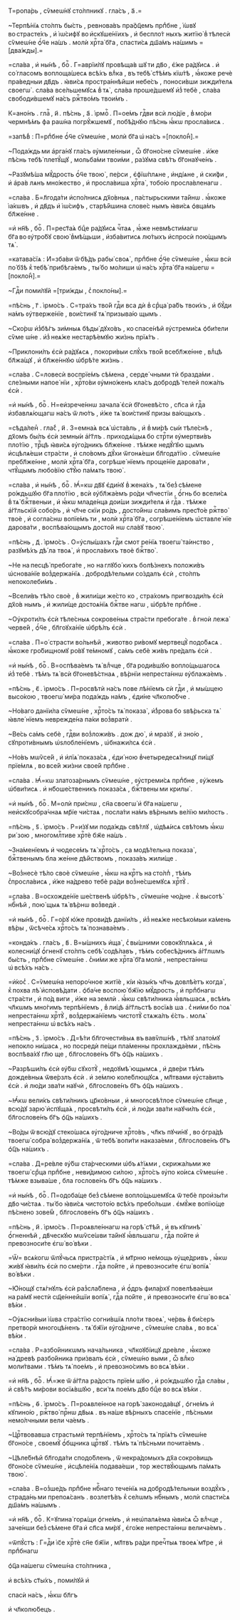 Т=ропа́рь , сѷмеѡ́нꙋ сто́лпникꙋ . гла́съ , а҃ .=

~Терпѣ́нїѧ сто́лпъ бы́сть , ревнова́въ пра́ѻ҆ц҃емъ прпⷣбне , і҆́ѡвꙋ во страсте́хъ , и҆ і҆ѡ́сифꙋ во и҆скꙋше́нїихъ , и҆ беспло́т ныхъ житїю̀ в̾ тѣлесѝ сѷмеѡ́не ѻ҆́ч҃е на́шъ . молѝ хрⷭ҇та̀ бг҃а , спасти́сѧ дш҃а́мъ на́шимъ =[два́жды].=

=сла́ва , и҆ ны́нѣ , боⷢ҇ . Г=аврїи́лꙋ провѣща́в шꙋ ти дв҃о , є҆́же ра́дꙋисѧ . и҆ со́ гласомъ воплоща́шесѧ всѣ́хъ влⷣка , въ тебѣ̀ ст҃ѣ́мъ кїѡ́тѣ , ꙗ҆́коже речѐ пра́ведныи дв҃дъ . ꙗ҆ви́сѧ простра́ннѣйши небе́съ , поноси́вши зижди́телѧ своегѡ̀ . сла́ва все́льшемꙋсѧ в̾ тѧ̀ , сла́ва проше́дшемꙋ и҆з̾ тебѐ , сла́ва свободи́вшемꙋ на́съ ржⷭ҇тво́мъ твои́мъ .

К=ано́нъ . глаⷭ҇ , и҃ . пѣ́снь , а҃ . і҆рмоⷭ҇ . П=ое́мъ гдⷭ҇ви всѝ лю́дїе , в̾ мо́ри чермнѣ́мъ фа раѡ́на погрꙋ́жшемꙋ , побѣ́днꙋю пѣ́снь ꙗ҆́кѡ просла́висѧ .

=запѣ́в̾ : П=рпⷣбне ѻ҆́ч҃е сѷмеѡ́не , молѝ бг҃а ѡ҆ на́съ =[покло́н̾].=

~Пода́ждь ми а҆рга́нꙋ гла́съ ᲂу҆миле́нныи , ѽ бг҃оно́сне сѷмеѡ́не . и҆́же пѣ́снь тебѣ̀ плетꙋ́щꙋ , мольба́ми твои́ми , ра́зꙋма свѣ́тъ бг҃онаꙋче́нъ .

~Разꙋмѣ́ша мꙋ́дрость ѻ҆́ч҃е твою̀ , пе́рси , є҆фїѡ́плѧне , и҆нді́ѧне , и҆ ски́фи , и҆ а҆ра́в лѧнъ мно́жество , и҆ просла́виша хрⷭ҇та̀ , тобо́ю просла́вленагѡ .

=сла́ва . Б=л҃года́ти и҆спо́лнисѧ дх҃о́вныѧ , па́стырьскими та́йнѡ . ꙗ҆́коже і҆а́кѡвъ , и҆ дв҃дъ и҆ і҆ѡ́сифъ , старѣ́йшина слове́с нымъ ꙗ҆ви́сѧ ѻ҆вца́мъ бл҃же́нне .

=и҆ нн҃ѣ , боⷢ҇ . П=рест҃а́ѧ бцⷣе ра́дꙋисѧ чⷭ҇таѧ , ꙗ҆́же невмѣсти́магѡ бг҃а во ᲂу҆тро́бꙋ свою̀ в̾мѣ́щьши , и҆зба́витисѧ лю́тыхъ и҆спросѝ пою́щымъ тѧ̀ .

=катава́сїѧ : И҆=зба́ви ѿ бѣ́дъ рабы̀ своѧ̀ , прпⷣбне ѻ҆́ч҃е сѷмеѡ́не , ꙗ҆́кѡ всѝ по́ бз҃ѣ к̾ тебѣ̀ прибѣга́емъ , ты́ бо мо́лиши ѡ҆ на́съ хрⷭ҇та̀ бг҃а на́шегѡ =[покло́н̾].=

~Гдⷭ҇и поми́лꙋй =[три́жды , с̾ покло́ны].=

=пѣ́снь , г҃ . і҆рмо́съ . С=тра́хъ тво́й гдⷭ҇и вса дѝ в̾ срⷣца̀ ра́бъ твои́хъ , и҆ бꙋ́ди на́мъ ᲂу҆тверже́нїе , вои́стинꙋ тѧ̀ призыва́ю щымъ .

~Ско́рѡ и҆з̾бѣ́гъ зи́мныѧ бѣды̀ дꙋхо́въ , ко спасе́нѣй ᲂу҆стреми́сѧ ѻ҆би́тели сѷме ѡ́не . и҆з̾ неѧ́же нестарѣ́емꙋю жи́знь прїѧ́тъ .

~Приклони́лъ є҆сѝ ра́дꙋѧсѧ , покори́выи слꙋ́хъ тво́й всебл҃же́нне , влⷣцѣ бл҃жа́щꙋ , и҆ бл҃же́ннꙋю ѡ҆брѣ́те жи́знь .

=сла́ва . С=ловесѝ воспрїе́мъ сѣ́мена , серде́ чными тѝ бразда́ми . сле́зными напое́ нїи , хрⷭ҇то́ви ᲂу҆мно́женъ кла́съ добродѣ́ телей пожа́лъ є҆сѝ .

=и҆ ны́нѣ , боⷢ҇ . Н=еи҆зрече́ннѡ зачала̀ є҆сѝ бг҃оневѣ́сто , сп҃са и҆ гдⷭ҇а и҆збавлѧ́ющагѡ на́съ ѿ лю́тъ , и҆́же тѧ̀ вои́стинꙋ призы ва́ющыхъ .

=сѣда́лен̾ . гла́с̾ , и҃ . З=емна́ѧ всѧ̀ ѡ҆ста́вль , и҆ в̾ ми́рѣ сы́и тѣле́снѣ , дх҃омъ бы́лъ є҆сѝ земны́и а҆́гг҃лъ . приходѧ́щыѧ бо стрⷭ҇ти ᲂу҆мертви́въ пло́тїю , трⷪ҇цѣ ꙗ҆ви́сѧ ᲂу҆го́дникъ бл҃же́нне . тѣ́мже недꙋ́гꙋю щымъ и҆сцѣлѧ́еши стра́сти , и҆ сло́вомъ дꙋ́хи ѿгонѧ́еши бл҃года́тїю . сѷмеѡ́не пребл҃же́нне , молѝ хрⷭ҇та̀ бг҃а , согрѣше́ нїемъ проще́нїе дарова́ти , чтꙋ́щымъ любо́вїю ст҃ꙋ́ю па́мѧть твою̀ .

=сла́ва , и҆ ны́нѣ , боⷢ҇ . Ꙗ҆́=кѡ дв҃ꙋ є҆ди́нꙋ в̾ жена́хъ , тѧ̀ без̾ сѣ́мене ро́ждьшꙋю бг҃а пло́тїю , всѝ ᲂу҆бл҃жа́емъ ро́ди чл҃честїи , ѻ҆́гнь бо всели́сѧ в̾ тѧ̀ бжⷭ҇твеныи , и҆ ꙗ҆́кѡ младе́нца дои́ши зижди́телѧ и҆ гдⷭ҇а . тѣ́мже а҆́гг҃льскїй собо́ръ , и҆ чл҃че скїи ро́дъ , досто́йнѡ сла́вимъ прест҃о́е ржⷭ҇тво̀ твоѐ , и҆ согла́снѡ вопїе́мъ ти , молѝ хрⷭ҇та̀ бг҃а , согрѣше́нїемъ ѡ҆ставле́ нїе дарова́ти , воспѣва́ющымъ досто́й нѡ сла́вꙋ твою̀ .

=пѣ́снь , д҃ . і҆рмо́съ . О=у҆слы́шахъ гдⷭ҇и смот ре́нїѧ твоегѡ̀ та́инство , разꙋмѣ́хъ дѣ́ ла твоѧ̀ , и҆ просла́вихъ твоѐ бжⷭ҇тво̀ .

~Не на песцѣ̀ пребога́те , но на глꙋбо́ кихъ болѣ́знехъ положи́въ ѡ҆снова́нїе воз̾держа́нїѧ . добродѣ́тельми со́здалъ є҆сѝ , сто́лпъ непоколеби́мъ .

~Всели́въ тѣ́ло своѐ , в̾ жили́щи же́сто ко , стра́хомъ пригвозди́лъ є҆сѝ дх҃о́в нымъ , и҆ жили́ще достоѧ́нїѧ бжⷭ҇тве нагѡ , ѡ҆брѣ́те прпⷣбне .

~Оу҆кроти́лъ є҆сѝ тѣле́сныѧ сокрове́ныѧ стра́сти пребога́те . в̾ гноѝ лежа̀ черве́й , ѻ҆́ч҃е , бл҃гоꙋха́нїе ѡ҆брѣ́лъ є҆сѝ .

=сла́ва . П=о́ страсти во́льнѣй , животво ри́вомꙋ мертвецꙋ̀ подо́бѧсѧ . ꙗ҆́коже гро́бищномꙋ ро́вꙋ те́мномꙋ , са́мъ себѐ жи́въ пре́далъ є҆сѝ .

=и҆ ны́нѣ , боⷢ҇ . В=оспѣва́емъ тѧ̀ влⷣчце , бг҃а роди́вшꙋю вопло́щьшагосѧ и҆з̾ тебѐ . тѣ́мъ тѧ̀ всѝ бг҃оневѣ́стнаѧ , вѣ́рнїи непреста́ннѡ ᲂу҆блажа́емъ .

=пѣ́снь , є҃ . і҆рмо́съ . П=росвѣтѝ на́съ пове лѣ́нїемъ сѝ гдⷭ҇и , и҆ мы́шцею высо́кою , твоегѡ̀ ми́ра пода́ждь на́мъ , є҆ди́не чл҃колю́бче .

~Но́ваго данїи́ла сѷмеѡ́не , хрⷭ҇то́съ тѧ̀ показа̀ , и҆́з̾рова бо ѕвѣ́рьска тѧ̀ ꙗ҆вле́ нїемъ неврежде́на па́ки воз̾вратѝ .

~Ве́сь са́мъ себѐ , гдⷭ҇ви воз̾ложи́въ . дож дю̀ , и҆ мра́зꙋ , и҆ зно́ю , сꙋпроти́внымъ ѡ҆ѕлобле́нїемъ , ѡ҆бнажи́лсѧ є҆сѝ .

~Но́въ мѡѷсе́й , и҆ и҆лїѧ̀ показа́сѧ , є҆ди́ ною в̾четыредесѧ́тницꙋ пи́щꙋ прїе́млѧ , во все́й жи́зни свое́й прпⷣбне .

=сла́ва . Ꙗ҆́=кѡ златоза́рнымъ сѷмеѡ́не , ᲂу҆стреми́сѧ прпⷣбне , ᲂу҆́жемъ ѡ҆бви́тисѧ . и҆ нб҃оше́ственикъ показа́сѧ , бжⷭ҇твены ми крилы̀ .

=и҆ ны́нѣ , боⷢ҇ . М=олѝ при́снѡ , сн҃а своегѡ̀ и҆ бг҃а на́шегѡ , неи҆скꙋсобра́чнаѧ мр҃і́е чи́стаѧ , посла́ти на́мъ вѣ́рнымъ ве́лїю ми́лость .

=пѣ́снь , ѕ҃ . і҆рмо́съ . Р=и́зꙋ ми пода́ждь свѣ́тлꙋ , ѡ҆дѣѧ́исѧ свѣ́томъ ꙗ҆́кѡ ри́ зою , многомлⷭ҇тиве хрⷭ҇тѐ бж҃е на́шъ .

~Зна́менїемъ и҆ чюдесе́мъ тѧ̀ хрⷭ҇то́съ , са модѣ́тельна показа̀ , бжⷭ҇твенымъ бла же́нне дѣ́йствомъ , показа́въ жили́ще .

~Воз̾несѐ тѣ́ло своѐ сѷмеѡ́не , ꙗ҆́кѡ на крⷭ҇тъ на сто́лп̾ , тѣ́мъ с̾просла́висѧ , и҆́же на́древо тебѐ ра́ди воз̾не́сшемꙋсѧ хрⷭ҇тꙋ̀ .

=сла́ва . В=осхожде́нїе ше́ственѣ ѡ҆брѣ́тъ , сѷмеѡ́не чю́дне . к̾ высотѣ̀ нбⷭ҇нѣй , пою́ щыѧ тѧ̀ вѣ́рнѡ воз̾ведѝ .

=и҆ ны́нѣ , боⷢ҇ . Г=о́рꙋ ю҆́же прови́дѣ данїи́лъ , и҆з̾ неѧ́же несѣко́мыи ка́мень вѣ́ры , ѿсѣче́сѧ хрⷭ҇то́съ тѧ̀ познава́емъ .

=конда́къ . гла́съ , в҃ . В=ы́шнихъ и҆ща̀ , с̾ вы́шними совокꙋплѧ́ѧсѧ , и҆ колесни́цꙋ ѻ҆́гненꙋ сто́лпъ себѣ̀ содѣ́лавъ , тѣ́мъ собесѣ́дникъ а҆́гг҃лѡмъ бы́сть , прпⷣбне сѷмеѡ́не . с̾ни́ми же хрⷭ҇та̀ бг҃а молѝ , непреста́ннѡ ѡ҆ всѣ́хъ на́съ .

=и҆́кос̾ . С=ѷмеѡ́на непоро́чное житїѐ , кі́и ꙗ҆зы́къ чл҃чь довлѣ́етъ когда̀ , к̾ похва лѣ̀ и҆сповѣ́дати . ѻ҆ба́че воспою̀ бж҃їю мꙋ́дрость , и҆ прпⷣбнагѡ стра́сти , и҆ по́д виги , и҆́же на землѝ . ꙗ҆́кѡ свѣти́лника ꙗ҆́вльшасѧ , всѣ́мъ чл҃кѡмъ мно́гимъ терпѣ́нїемъ , в̾ ли́цѣ а҆́гг҃льстѣ восїѧ́в ша . с̾ ни́ми бо поѧ̀ непреста́ннѡ хрⷭ҇тꙋ̀ , воз̾держа́нїемъ чистотꙋ̀ стѧжа́лъ є҆́сть . молѧ̀ непреста́ннѡ ѡ҆ всѣ́хъ на́съ .

=пѣ́снь , з҃ . і҆рмо́съ . Д=ѣ́ти бл҃гочести́выѧ въ вавѷлѡ́нѣ , тѣ́лꙋ злато́мꙋ непокло ни́шасѧ , но посредѝ пе́щи пла́менны прохлажда́еми , пѣ́снь воспѣва́хꙋ гл҃ю ще , бл҃гослове́нъ бг҃ъ ѻ҆ц҃ъ на́шихъ .

~Разрѣши́лъ є҆сѝ ᲂу҆́бѡ сꙋхотꙋ̀ , недоꙋмѣ́ ющымсѧ , и҆ две́ри тѣ́мъ дожде́вныѧ ѿве́рзлъ є҆сѝ . и҆ зе́млю коле́блющꙋсѧ , мл҃твами ᲂу҆ста́вилъ є҆сѝ . и҆ лю́ди зва́ти наꙋчѝ , бл҃гослове́нъ бг҃ъ ѻ҆ц҃ъ на́шихъ .

~Ꙗ҆́кѡ вели́къ свѣти́лникъ цр҃ко́вныи , и҆ многосвѣ́тлое сѷмеѡ́не сл҃нце , всю́дꙋ зарю̀ и҆спꙋща́ѧ , просвѣти́лъ є҆сѝ , и҆ лю́ди зва́ти наꙋчи́лъ є҆сѝ , бл҃гослове́нъ бг҃ъ ѻ҆ц҃ъ на́шихъ .

~Во́ды ѿ всю́дꙋ стеко́шасѧ ᲂу҆го́дниче хрⷭ҇то́въ , чл҃къ пꙋчи́нꙋ , во ѻ҆гра́дѣ твоегѡ̀ собра̀ воз̾держа́нїѧ , ѿ тебѣ̀ вопи́ти наказа́еми , бл҃гослове́нъ бг҃ъ ѻ҆ц҃ъ на́шихъ .

=сла́ва . Д=ре́вле ᲂу҆́бѡ ста́рческими ѡ҆бъ ѧ́тїѧми , скрижа́льми же твоегѡ̀ срⷣца прпⷣбне , неви́димою си́лою , хрⷭ҇то́съ ᲂу҆по ко́исѧ сѷмеѡ́не . тѣ́мже взыва́ше , бла гослове́нъ бг҃ъ ѻ҆ц҃ъ на́шихъ .

=и҆ ны́нѣ , боⷢ҇ . П=одоба́ще без̾ сѣ́мене вопло́щьшемꙋсѧ ѿ тебѐ прои҆зы́ти дв҃о чи́стаѧ . ты́ бо ꙗ҆ви́сѧ чистото́ю всѣ́хъ пребо́льши . є҆мꙋ́же вопїю́ще пѣ́снено зове́м̾ , бл҃гослове́нъ бг҃ъ ѻ҆ц҃ъ на́шихъ .

=пѣ́снь , и҃ . і҆рмо́съ . П=роѧвле́ннагѡ на горѣ̀ ст҃ѣ́й , и҆ въ кꙋпинѣ̀ ѻ҆́гненнѣй , дв҃ческꙋю мѡѷсе́ѡви та́йнꙋ ꙗ҆́вльшагѡ , гдⷭ҇а по́йте и҆ превозноси́те є҆гѡ̀ во́ вѣки .

=Ѿ= всѧ́когѡ ѿлꙋ́чьсѧ пристра́стїѧ , и҆ мт҃рню не́мощь ᲂу҆ще́дривъ , ꙗ҆́кѡ жи́вꙋ ꙗ҆ви́лъ є҆сѝ по сме́рти . гдⷭ҇а по́йте , и҆ превозноси́те є҆гѡ̀ вопїѧ̀ во́ вѣки .

~Ю҆́нощꙋ стѧ́гнꙋлъ є҆сѝ раз̾сла́блена , и҆ ѻ҆́дръ фила́рхꙋ повелѣва́еши на ра́мꙋ нестѝ сщ҃е́ннейшїи вопїѧ̀ , гдⷭ҇а по́йте , и҆ превозноси́те є҆гѡ̀ во всѧ̀ вѣ́ки .

~Оу҆ѧсни́выи і҆́ѡва стра́стїю согни́вшїѧ пло́ти твоеѧ̀ , че́рвь в̾ би́серъ претворѝ многоцѣ́ненъ . тѧ̀ бж҃їи ᲂу҆го́дниче , сѷмеѡ́не сла́вѧ , во всѧ̀ вѣ́ки .

=сла́ва . Р=азбо́йникѡмъ нача́льника , чл҃коꙋбі́ицꙋ дре́вле , ꙗ҆́коже на́ древѣ разбо́йника при́звалъ є҆сѝ , сѷмеѡ́но выми , ѽ влⷣко моли́твами . тѣ́мъ тѧ̀ пое́мъ , и҆ превозно́симъ во всѧ̀ вѣ́ки .

=и҆ нн҃ѣ , боⷢ҇ . Ꙗ҆́=же ѿ а҆́гг҃ла ра́дость прїе́м шꙋю , и҆ ро́ждьшꙋю гдⷭ҇а сла́вы , и҆ свѣ́тъ ми́рови восїѧ́вшꙋю , вси́ тѧ пое́мъ дв҃о бцⷣе во всѧ̀ вѣ́ки .

=пѣ́снь , ѳ҃ . і҆рмо́съ . П=роѧвле́нное на горѣ̀ законода́вцꙋ , ѻ҆гне́мъ и҆ кꙋпино́ю , ржⷭ҇тво̀ прⷭ҇нѡ дв҃ыѧ . въ на́ше вѣ́рныхъ спасе́нїе , пѣ́сньми немо́лчными вели ча́емъ .

~Црⷭ҇твовавша страстьмѝ терпѣ́нїемъ , хрⷭ҇то́съ тѧ̀ прїѧ́тъ сѷмеѡ́не бг҃оно́се , своемꙋ̀ ѻ҆́бщника црⷭ҇твꙋ . тѣ́мъ тѧ̀ пѣ́сньми почита́емъ .

~Цѣле́бнѣй бл҃года́ти сподо́бленъ , ѿ некра́домыхъ дх҃а сокро́вищъ бг҃оно́се сѷмеѡ́не , и҆сцѣле́нїѧ подава́еши , тор жествꙋ́ющымъ па́мѧть твою̀ .

=сла́ва . В=оз̾ше́дъ прпⷣбне нбⷭ҇наго тече́нїѧ на добродѣ́тельныи воздꙋ́хъ , страда́нь ми препоѧ́санъ . возлетѣ́въ к̾ се́лѡмъ нбⷭ҇нымъ , молѝ спасти́сѧ дш҃а́мъ на́шымъ .

=и҆ нн҃ѣ , боⷢ҇ . К=ꙋпина̀ горѧ́щи ѻ҆гне́мъ , и҆ неѡ҆палѧ́ема ꙗ҆ви́сѧ ѽ влⷣчце , заче́нши без̾ сѣ́мене бг҃а и҆ сп҃са ми́рꙋ , є҆го́же непреста́ннѡ велича́емъ .

=ѿпꙋ́стъ : Г=дⷭ҇и і҆с҃е хрⷭ҇тѐ сн҃е бж҃їи , мл҃твъ ра́ди пречⷭ҇тыѧ твоеѧ̀ мт҃ре , и҆ прпⷣбнагѡ

ѻ҆ц҃а на́шегѡ сѷмеѡ́на сто́лпника ,

и҆ всѣ́хъ ст҃ы́хъ , поми́лꙋй и҆

спасѝ на́съ , ꙗ҆́кѡ бл҃гъ

и҆ чл҃колю́бецъ .

